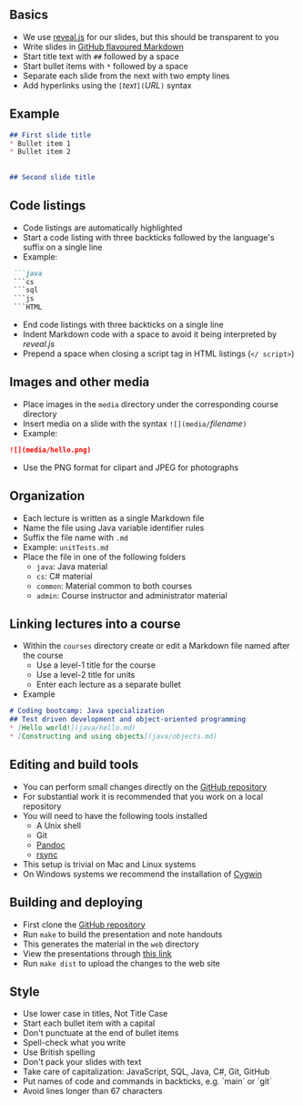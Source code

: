 ## Basics
* We use [reveal.js](http://lab.hakim.se/reveal-js/) for our slides,
  but this should be transparent to you
* Write slides in [GitHub flavoured Markdown](https://help.github.com/categories/writing-on-github/)
* Start title text with `##` followed by a space
* Start bullet items with `*` followed by a space
* Separate each slide from the next with two empty lines
* Add hyperlinks using the `[`_text_`](`_URL_`)` syntax


## Example
```md
## First slide title
* Bullet item 1
* Bullet item 2
 
 
## Second slide title
```


## Code listings
* Code listings are automatically highlighted
* Start a code listing with three backticks followed by the language's suffix
  on a single line
* Example:
```md
 ```java
 ```cs
 ```sql
 ```js
 ```HTML
```
* End code listings with three backticks on a single line
* Indent Markdown code with a space to avoid it being interpreted by _reveal.js_
* Prepend a space when closing a script tag in HTML listings (`</ script>`)


## Images and other media
* Place images in the `media` directory under the corresponding course
  directory
* Insert media on a slide with the syntax `![](media/`_filename_`)`
* Example:
```md
![](media/hello.png)
```
* Use the PNG format for clipart and JPEG for photographs


## Organization
* Each lecture is written as a single Markdown file
* Name the file using Java variable identifier rules
* Suffix the file name with `.md`
* Example: `unitTests.md`
* Place the file in one of the following folders
  * `java`: Java material
  * `cs`: C# material
  * `common`: Material common to both courses
  * `admin`: Course instructor and administrator material


## Linking lectures into a course
* Within the `courses` directory create or edit a Markdown file named after
  the course
  * Use a level-1 title for the course
  * Use a level-2 title for units
  * Enter each lecture as a separate bullet
* Example

```md
# Coding bootcamp: Java specialization
## Test driven development and object-oriented programming
* [Hello world!](java/hello.md)
* [Constructing and using objects](java/objects.md)
```


## Editing and build tools
* You can perform small changes directly on the [GitHub repository](https://github.com/codeandwork/courses)
* For substantial work it is recommended that you work on a local repository
* You will need to have the following tools installed
  * A Unix shell
  * Git
  * [Pandoc](http://pandoc.org/)
  * [rsync](https://rsync.samba.org/)
* This setup is trivial on Mac and Linux systems
* On Windows systems we recommend the installation of [Cygwin](https://www.cygwin.com/)


## Building and deploying
* First clone the [GitHub repository](https://github.com/codeandwork/courses)
* Run `make` to build the presentation and note handouts
* This generates the material in the `web` directory
* View the presentations through [this link](../index.html)
* Run `make dist` to upload the changes to the web site


## Style
* Use lower case in titles, Not Title Case
* Start each bullet item with a capital
* Don't punctuate at the end of bullet items
* Spell-check what you write
* Use British spelling
* Don't pack your slides with text
* Take care of capitalization: JavaScript, SQL, Java, C#, Git, GitHub
* Put names of code and commands in backticks, e.g. \`main\` or \`git\`
* Avoid lines longer than 67 characters
